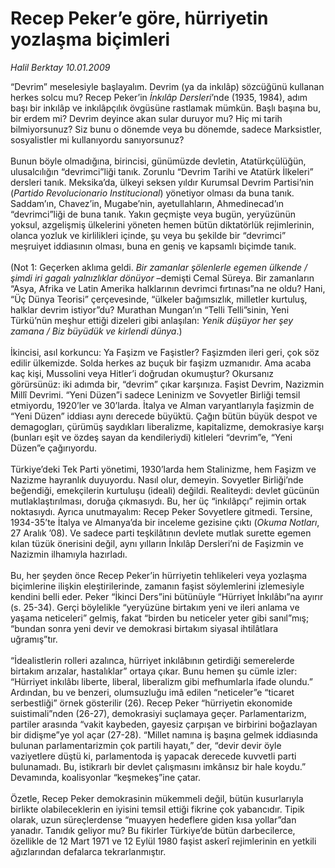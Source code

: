 # Recep Peker’e göre, hürriyetin yozlaşma biçimleri

*Halil Berktay 10.01.2009*

<div class="taraf_structure_2col_1zq">
<div class="margen_n">



 <p>“Devrim” meselesiyle başlayalım. Devrim (ya da inkılâp) sözcüğünü kullanan herkes solcu mu? Recep Peker’in <i>İnkılâp Dersleri</i>’nde (1935, 1984), adım başı bir inkılâp ve inkılâpçılık övgüsüne rastlamak mümkün. Başlı başına bu, bir erdem mi? Devrim deyince akan sular duruyor mu? Hiç mi tarih bilmiyorsunuz? Siz bunu o dönemde veya bu dönemde, sadece Marksistler, sosyalistler mi kullanıyordu sanıyorsunuz? <br/><br/>Bunun böyle olmadığına, birincisi, günümüzde devletin, Atatürkçülüğün, ulusalcılığın “devrimci”liği tanık. Zorunlu “Devrim Tarihi ve Atatürk İlkeleri” dersleri tanık. Meksika’da, ülkeyi seksen yıldır Kurumsal Devrim Partisi’nin (<i>Partido Revolucionario Institucional</i>) yönetiyor olması da buna tanık. Saddam’ın, Chavez’in, Mugabe’nin, ayetullahların, Ahmedinecad’ın “devrimci”liği de buna tanık. Yakın geçmişte veya bugün, yeryüzünün yoksul, azgelişmiş ülkelerini yöneten hemen bütün diktatörlük rejimlerinin, olanca yozluk ve kirlilikleri içinde, şu veya bu şekilde bir “devrimci” meşruiyet iddiasının olması, buna en geniş ve kapsamlı biçimde tanık. <br/><br/>(Not 1: Geçerken aklıma geldi. <i>Bir zamanlar şölenlerle egemen ülkende / şimdi iri gagalı yalnızlıklar dönüyor</i> –demişti Cemal Süreya. Bir zamanların “Asya, Afrika ve Latin Amerika halklarının devrimci fırtınası”na ne oldu? Hani, “Üç Dünya Teorisi” çerçevesinde, “ülkeler bağımsızlık, milletler kurtuluş, halklar devrim istiyor”du? Murathan Mungan’ın “Telli Telli”sinin, Yeni Türkü’nün meşhur ettiği dizeleri gibi anlaşılan: <i>Yenik düşüyor her şey zamana / Biz büyüdük ve kirlendi dünya</i>.) <br/><br/>İkincisi, asıl korkuncu: Ya Faşizm ve Faşistler? Faşizmden ileri geri, çok söz edilir ülkemizde. Solda herkes az buçuk bir faşizm uzmanıdır. Ama acaba kaç kişi, Mussolini veya Hitler’i doğrudan okumuştur? Okursanız görürsünüz: iki adımda bir, “devrim” çıkar karşınıza. Faşist Devrim, Nazizmin Millî Devrimi. “Yeni Düzen”i sadece Leninizm ve Sovyetler Birliği temsil etmiyordu, 1920’ler ve 30’larda. İtalya ve Alman varyantlarıyla faşizmin de “Yeni Düzen” iddiası aynı derecede büyüktü. Çağın bütün büyük despot ve demagogları, çürümüş saydıkları liberalizme, kapitalizme, demokrasiye karşı (bunları eşit ve özdeş sayan da kendileriydi) kitleleri “devrim”e, “Yeni Düzen”e çağırıyordu. <br/><br/>Türkiye’deki Tek Parti yönetimi, 1930’larda hem Stalinizme, hem Faşizm ve Nazizme hayranlık duyuyordu. Nasıl olur, demeyin. Sovyetler Birliği’nde beğendiği, emekçilerin kurtuluşu (ideali) değildi. Realiteydi: devlet gücünün mutlaklaştırılması, doruğa çıkmasıydı. Bu, her üç “inkılâpçı” rejimin ortak noktasıydı. Ayrıca unutmayalım: Recep Peker Sovyetlere gitmedi. Tersine, 1934-35’te İtalya ve Almanya’da bir inceleme gezisine çıktı (<i>Okuma Notları</i>, 27 Aralık ’08). Ve sadece parti teşkilâtının devlete mutlak surette egemen kılan tüzük önerisini değil, aynı yılların İnkılâp Dersleri’ni de Faşizmin ve Nazizmin ilhamıyla hazırladı. <br/><br/>Bu, her şeyden önce Recep Peker’in hürriyetin tehlikeleri veya yozlaşma biçimlerine ilişkin eleştirilerinde, zamanın faşist söylemlerini izlemesiyle kendini belli eder. Peker “İkinci Ders”ini bütünüyle “Hürriyet İnkılâbı”na ayırır (s. 25-34). Gerçi böylelikle “yeryüzüne birtakım yeni ve ileri anlama ve yaşama neticeleri” gelmiş, fakat “birden bu neticeler yeter gibi sanıl”mış; “bundan sonra yeni devir ve demokrasi birtakım siyasal ihtilâtlara uğramış”tır. <br/><br/>“İdealistlerin rolleri azalınca, hürriyet inkılâbının getirdiği semerelerde birtakım arızalar, hastalıklar” ortaya çıkar. Bunu hemen şu cümle izler: “Hürriyet inkılâbı liberte, liberal, liberalizm gibi mefhumlarla ifade olundu.” Ardından, bu ve benzeri, olumsuzluğu imâ edilen “neticeler”e “ticaret serbestliği” örnek gösterilir (26). Recep Peker “hürriyetin ekonomide suistimali”nden (26-27), demokrasiyi suçlamaya geçer. Parlamentarizm, partiler arasında “vakit kaybeden, gayesiz çarpışan ve birbirini boğazlayan bir didişme”ye yol açar (27-28). “Millet namına iş başına gelmek iddiasında bulunan parlamentarizmin çok partili hayatı,” der, “devir devir öyle vaziyetlere düştü ki, parlamentoda iş yapacak derecede kuvvetli parti bulunamadı. Bu, istikrarlı bir devlet çalışmasını imkânsız bir hale koydu.” Devamında, koalisyonlar “keşmekeş”ine çatar. <br/><br/>Özetle, Recep Peker demokrasinin mükemmeli değil, bütün kusurlarıyla birlikte olabileceklerin en iyisini temsil ettiği fikrine çok yabancıdır. Tipik olarak, uzun süreçlerdense “muayyen hedeflere giden kısa yollar”dan yanadır. Tanıdık geliyor mu? Bu fikirler Türkiye’de bütün darbecilerce, özellikle de 12 Mart 1971 ve 12 Eylül 1980 faşist askerî rejimlerinin en yetkili ağızlarından defalarca tekrarlanmıştır.</p>
<br/>
<br/>
<br/>



<br/>


<div id="taraf_not">
</div>

</div>


</div>
